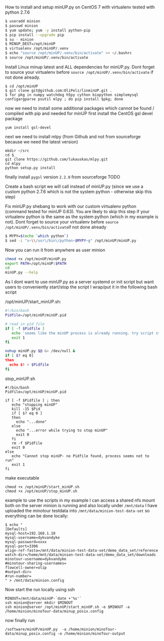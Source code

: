 How to install and setup minUP.py on CentOS 7 with virtualenv
tested with python 2.7.6

```bash
$ useradd minion
$ passwd minion
$ yum update; yum -y install python-pip
$ pip install --upgrade pip
$ su - minion
$ MINUP_DEST=/opt/minUP
$ virtualenv /opt/minUP/.venv
$ echo "source /opt/minUP/.venv/bin/activate" >> ~/.bashrc
$ source /opt/minUP/.venv/bin/activate
```
Install Linux minup latest and ALL dependencies for minUP.py. Dont forget to source your virtualenv before ```source /opt/minUP/.venv/bin/activate``` if not done already.

```
$ cd /opt/minUP
$ git clone git@github.com:OliPelz/linminUP.git .
$ for pkg in numpy watchdog h5py cython biopython simplemysql configargparse psutil mlpy ; do pip install $pkg; done 
```

now we need to install some additional packages which cannot be found / compiled with pip and needed for minUP
first install the CentOS gsl devel package
```
yum install gsl-devel
```
 
next we need to install mlpy (from Github and not from sourceforge because we need the latest version)
```
mkdir ~/src
cd $_
git clone https://github.com/lukauskas/mlpy.git
cd mlpy
python setup.py install
```
finally install ```pygsl``` version ```2.2.0``` from sourceforge
TODO

Create a bash script we will call instead of minUP.py (since we use a custom python 2.7.6 which is not the system python - otherwise skip this step)

Fix minUP.py shebang to work with our custom virtualenv python (command tested for minUP 0.63).
You are likely to skip this step if your virtualenv python is the same as the system python (which in my example is not). Dont forget to source your virtualenv before ```source /opt/minUP/.venv/bin/activate```if not done already
```bash
$ MYPY=$(echo `which python`)
$ sed -i "s~\\/usr\/bin\/python~$MYPY~g" /opt/minUP/minUP.py 
```

Now you can run it from anywhere as user minion
```bash
chmod +x /opt/minUP/minUP.py
export PATH=/opt/minUP:$PATH
cd 
minUP.py --help
```


As I dont want to use minUP.py as a server systemd or init script but want users to conveniently start/stop the script I wrap/put it in the following bash script

/opt/minUP/start_minUP.sh:
```bash
#!/bin/bash
Pidfile=/opt/minUP/minUP.pid

# read in pid file
if [ -f $Pidfile ]
   echo 'seems like the minUP process is already running. try script stop_minUP.sh'
   exit 1
fi

nohup minUP.py $@ &> /dev/null &
if [ $? eq 0]
then
  echo $! > $Pidfile
fi
```

stop_minUP.sh
```
#!/bin/bash
Pidfile=/opt/minUP/minUP.pid

if [ -f $Pidfile ] ; then
   echo "stopping minUP"
   kill -15 $Pid
   if [ $? eq 0 ]
   then
     echo "...done"
   else 
     echo "...error while trying to stop minUP"
     exit 0
   fi
   rm -f $Pidfile
   exit 0
else
   echo "Cannot stop minUP- no Pidfile found, process seems not to run"
   exit 1
fi
```

make executable
```
chmod +x /opt/minUP/start_minUP.sh
chmod +x /opt/minUP/stop_minUP.sh
```


example to use the scripts
in my example I can access a shared nfs mount both on the server minion is running and also locally under ```/mnt/data```
I have uploaded the minotour testdata into ```/mnt/data/minion-test-data-set```
so everything can be done locally:
```
$ echo "
[Defaults]
mysql-host=192.168.1.10
mysql-username=dykvandyke
mysql-password=xxxx
mysql-port=3306
align-ref-fasta=/mnt/data/minion-test-data-set/demo_data_set/reference
watch-dir=/home/mnt/data/minion-test-data-set/demo_data_set/downloads
minotour-username=dykvandyke
#minotour-sharing-usernames=
flowcell-owner=olip
#output-dir=
#run-number=
" > /mnt/data/minion.config
```
Now start the run locally using ssh
```
MINOUT=/mnt/data/minUP-`date +'%s'`
ssh minion@server mkdir $MINOUT
ssh minion@server /opt/minUP/start_minUP.sh -e $MINOUT -a /home/minion/minoTour-data/minup_posix.config
```

now finally run
```
/software/minUP/minUP.py  -a /home/minion/minoTour-data/minup_posix.config -o /home/minion/minoTour-output
```

